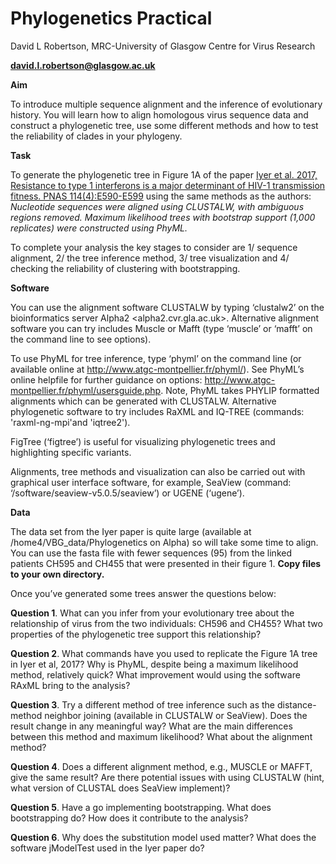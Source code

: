  # Phylogenetics Practical

David L Robertson, MRC-University of Glasgow Centre for Virus Research

[**david.l.robertson@glasgow.ac.uk**](mailto:david.l.robertson@glasgow.ac.uk)


**Aim**

To introduce multiple sequence alignment and the inference of evolutionary history. You will learn how to align homologous virus sequence data and construct a phylogenetic tree, use some different methods and how to test the reliability of clades in your phylogeny. 


**Task**

To generate the phylogenetic tree in Figure 1A of the paper [Iyer et al. 2017, Resistance to type 1 interferons is a major determinant of HIV-1 transmission fitness. PNAS 114(4):E590-E599](https://www.pnas.org/doi/10.1073/pnas.1620144114#fig01) using the same methods as the authors: *Nucleotide sequences were aligned using CLUSTALW, with ambiguous regions removed. Maximum likelihood trees with bootstrap support (1,000 replicates) were constructed using PhyML.*

To complete your analysis the key stages to consider are 1/ sequence alignment, 2/ the tree inference method, 3/ tree visualization and 4/ checking the reliability of clustering with bootstrapping.


**Software**

You can use the alignment software CLUSTALW by typing ‘clustalw2’ on the bioinformatics server Alpha2 <alpha2.cvr.gla.ac.uk>. Alternative alignment software you can try includes Muscle or Mafft (type ‘muscle’ or ‘mafft’ on the command line to see options). 

To use PhyML for tree inference, type ‘phyml’ on the command line (or available online at http://www.atgc-montpellier.fr/phyml/). See PhyML’s online helpfile for further guidance on options: http://www.atgc-montpellier.fr/phyml/usersguide.php. Note, PhyML takes PHYLIP formatted alignments which can be generated with CLUSTALW. Alternative phylogenetic software to try includes RaXML and IQ-TREE (commands: 'raxml-ng-mpi'and 'iqtree2'). 

FigTree (‘figtree’) is useful for visualizing phylogenetic trees and highlighting specific variants. 

Alignments, tree methods and visualization can also be carried out with graphical user interface software, for example, SeaView (command: ‘/software/seaview-v5.0.5/seaview’) or UGENE (‘ugene’). 



**Data**

The data set from the Iyer paper is quite large (available at /home4/VBG_data/Phylogenetics on Alpha) so will take some time to align. You can use the fasta file with fewer sequences (95) from the linked patients CH595 and CH455 that were presented in their figure 1. **Copy files to your own directory.**


Once you’ve generated some trees answer the questions below:

**Question 1**. What can you infer from your evolutionary tree about the relationship of virus from the two individuals: CH596 and CH455? What two properties of the phylogenetic tree support this relationship?


**Question 2**. What commands have you used to replicate the Figure 1A tree in Iyer et al, 2017? Why is PhyML, despite being a maximum likelihood method, relatively quick? What improvement would using the software RAxML bring to the analysis?


**Question 3**. Try a different method of tree inference such as the distance-method neighbor joining (available in CLUSTALW or SeaView). Does the result change in any meaningful way? What are the main differences between this method and maximum likelihood? What about the alignment method? 


**Question 4**. Does a different alignment method, e.g., MUSCLE or MAFFT, give the same result? Are there potential issues with using CLUSTALW (hint, what version of CLUSTAL does SeaView implement)?


**Question 5**. Have a go implementing bootstrapping. What does bootstrapping do? How does it contribute to the analysis? 


**Question 6**. Why does the substitution model used matter? What does the software jModelTest used in the Iyer paper do?
